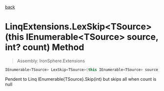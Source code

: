 ﻿

[back](/IronSphere.Extensions/types/LinqExtensions)

# LinqExtensions.LexSkip&lt;TSource&gt;(this IEnumerable&lt;TSource&gt; source, int? count) Method

> Assembly: IronSphere.Extensions

```csharp
IEnumerable<TSource> LexSkip<TSource>(this IEnumerable<TSource> source, int? count);
```

Pendent to Linq IEnumerable{TSource}.Skip(int) but skips all when count is null

 